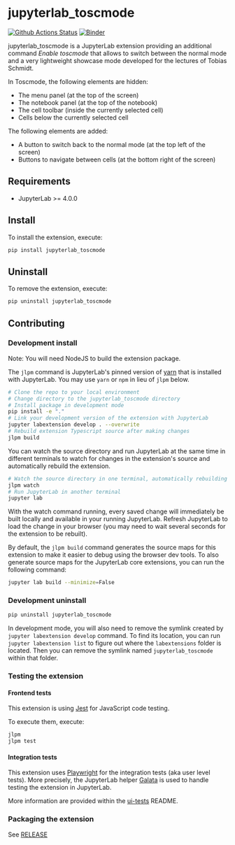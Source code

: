# jupyterlab_toscmode

[![Github Actions Status](https://github.com/toscm/toscmode/actions/workflows/build.yml/badge.svg)](https://github.com/toscm/toscmode/actions/workflows/build.yml)
[![Binder](https://mybinder.org/badge_logo.svg)](https://mybinder.org/v2/gh/toscm/toscmode/main?urlpath=lab)

jupyterlab_toscmode is a JupyterLab extension providing an additional command *Enable toscmode* that allows to switch between the normal mode and a very lightweight showcase mode developed for the lectures of Tobias Schmidt.

In Toscmode, the following elements are hidden:

- The menu panel (at the top of the screen)
- The notebook panel (at the top of the notebook)
- The cell toolbar (inside the currently selected cell)
- Cells below the currently selected cell

The following elements are added:

- A button to switch back to the normal mode (at the top left of the screen)
- Buttons to navigate between cells (at the bottom right of the screen)

## Requirements

- JupyterLab >= 4.0.0

## Install

To install the extension, execute:

```bash
pip install jupyterlab_toscmode
```

## Uninstall

To remove the extension, execute:

```bash
pip uninstall jupyterlab_toscmode
```

## Contributing

### Development install

Note: You will need NodeJS to build the extension package.

The `jlpm` command is JupyterLab's pinned version of
[yarn](https://yarnpkg.com/) that is installed with JupyterLab. You may use
`yarn` or `npm` in lieu of `jlpm` below.

```bash
# Clone the repo to your local environment
# Change directory to the jupyterlab_toscmode directory
# Install package in development mode
pip install -e "."
# Link your development version of the extension with JupyterLab
jupyter labextension develop . --overwrite
# Rebuild extension Typescript source after making changes
jlpm build
```

You can watch the source directory and run JupyterLab at the same time in different terminals to watch for changes in the extension's source and automatically rebuild the extension.

```bash
# Watch the source directory in one terminal, automatically rebuilding when needed
jlpm watch
# Run JupyterLab in another terminal
jupyter lab
```

With the watch command running, every saved change will immediately be built locally and available in your running JupyterLab. Refresh JupyterLab to load the change in your browser (you may need to wait several seconds for the extension to be rebuilt).

By default, the `jlpm build` command generates the source maps for this extension to make it easier to debug using the browser dev tools. To also generate source maps for the JupyterLab core extensions, you can run the following command:

```bash
jupyter lab build --minimize=False
```

### Development uninstall

```bash
pip uninstall jupyterlab_toscmode
```

In development mode, you will also need to remove the symlink created by `jupyter labextension develop`
command. To find its location, you can run `jupyter labextension list` to figure out where the `labextensions`
folder is located. Then you can remove the symlink named `jupyterlab_toscmode` within that folder.

### Testing the extension

#### Frontend tests

This extension is using [Jest](https://jestjs.io/) for JavaScript code testing.

To execute them, execute:

```sh
jlpm
jlpm test
```

#### Integration tests

This extension uses [Playwright](https://playwright.dev/docs/intro) for the integration tests (aka user level tests).
More precisely, the JupyterLab helper [Galata](https://github.com/jupyterlab/jupyterlab/tree/master/galata) is used to handle testing the extension in JupyterLab.

More information are provided within the [ui-tests](./ui-tests/README.md) README.

### Packaging the extension

See [RELEASE](RELEASE.md)
